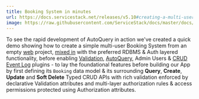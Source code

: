 ```yaml
---
title: Booking System in minutes
url: https://docs.servicestack.net/releases/v5.10#creating-a-multi-user-net-core-booking-system-in-minutes
image: https://raw.githubusercontent.com/ServiceStack/docs/master/docs/images/studio/bookings-splash.png
---
```


To see the rapid development of AutoQuery in action we've created a quick demo showing how to create a simple multi-user Booking System from an empty [web](https://github.com/NetCoreTemplates/web) project, [mixed in](https://docs.servicestack.net/mix-tool) with the preferred RDBMS & Auth layered functionality, before enabling [Validation](https://docs.servicestack.net/validation), [AutoQuery](https://docs.servicestack.net/autoquery-rdbms), Admin Users & [CRUD Event Log](https://docs.servicestack.net/autoquery-audit-log) plugins - to lay the foundational features before building our App by first defining its `Booking` data model & its surrounding **Query**, **Create**, **Update** and **Soft Delete** Typed CRUD APIs with rich validation enforced by declarative Validation attributes and multi-layer authorization rules & access permissions protected using Authorization attributes.
